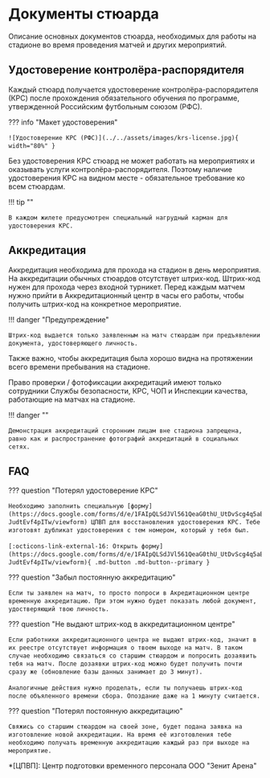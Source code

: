 # Документы стюарда

Описание основных документов стюарда, необходимых для работы на стадионе во время проведения матчей и других мероприятий.

## Удостоверение контролёра-распорядителя

Каждый стюард получается удостоверение контролёра-распорядителя (КРС) после прохождения обязательного обучения по программе, утвержденной Российским футбольным союзом (РФС).

??? info "Макет удостоверения"

    ![Удостоверение КРС (РФС)](../../assets/images/krs-license.jpg){ width="80%" }


Без удостоверения КРС стюард не может работать на мероприятиях и оказывать услуги контролёра-распорядителя. Поэтому наличие удостоверения КРС на видном месте - обязательное требование ко всем стюардам. 

!!! tip ""

    В каждом жилете предусмотрен специальный нагрудный карман для удостоверения КРС.

## Аккредитация

Аккредитация необходима для прохода на стадион в день мероприятия. На аккредитации обычных стюардов отсутствует штрих-код. Штрих-код нужен для прохода через входной турникет. Перед каждым матчем нужно прийти в Аккредитационный центр в часы его работы, чтобы получить штрих-код на конкретное мероприятие.

!!! danger "Предупреждение"

    Штрих-код выдается только заявленным на матч стюардам при предъявлении документа, удостоверяющего личность.

Также важно, чтобы аккредитация была хорошо видна на протяжении всего времени пребывания на стадионе. 

Право проверки / фотофиксации аккредитаций имеют только сотрудники Службы безопасности, КРС, ЧОП и Инспекции качества, работающие на матчах на стадионе. 

!!! danger ""

    Демонстрация аккредитаций сторонним лицам вне стадиона запрещена, равно как и распространение фотографий аккредитаций в социальных сетях.

## FAQ

??? question "Потерял удостоверение КРС"

    Необходимо заполнить специальную [форму](https://docs.google.com/forms/d/e/1FAIpQLSdJVl561QeaG0thU_UtDvScg4q5aBLXmXZBL-JudtEvf4pITw/viewform) ЦПВП для восстановления удостоверения КРС. Тебе изготовят дубликат удостоверения с тем номером, который у тебя был.
    
    [:octicons-link-external-16: Открыть форму](https://docs.google.com/forms/d/e/1FAIpQLSdJVl561QeaG0thU_UtDvScg4q5aBLXmXZBL-JudtEvf4pITw/viewform){ .md-button .md-button--primary }


??? question "Забыл постоянную аккредитацию"

    Если ты заявлен на матч, то просто попроси в Акредитационном центре временную аккредитацию. При этом нужно будет показать любой документ, удостверяющий твою личность.
    
??? question "Не выдают штрих-код в аккредитационном центре"

    Если работники аккредитационного центра не выдают штрих-код, значит в их реестре отсутствует информация о твоем выходе на матч. В таком случае необходимо связаться со старшим стюардом и попросить дозаявить тебя на матч. После дозаявки штрих-код можно будет получить почти сразу же (обновление базы данных занимает до 3 минут).
    
    Аналогичные действия нужно проделать, если ты получаешь штрих-код после объяленного времени сбора. Опоздание даже на 1 минуту считается.

??? question "Потерял постоянную аккредитацию"

    Свяжись со старшим стюардом на своей зоне, будет подана заявка на изготовление новой аккредитации. На время её изготовления тебе необходимо получать временную аккредитацию каждый раз при выходе на мероприятие.


*[ЦПВП]: Центр подготовки временного персонала ООО "Зенит Арена"